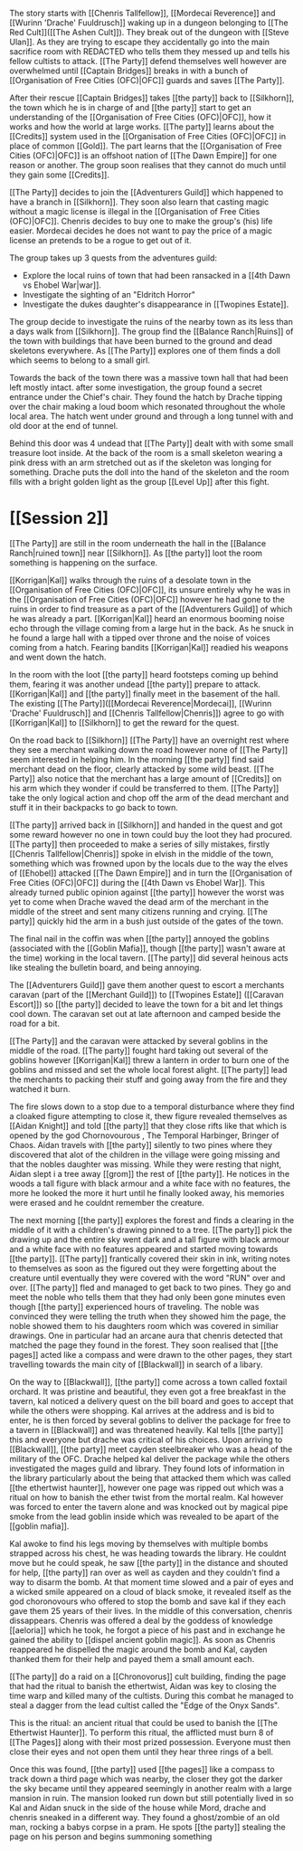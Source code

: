 The story starts with [[Chenris Tallfellow]], [[Mordecai Reverence]] and [[Wurinn 'Drache' Fuuldrusch]] waking up in a dungeon belonging to [[The Red Cult]]([[The Ashen Cult]]). They break out of the dungeon with [[Steve Ulan]]. As they are trying to escape they accidentally go into the main sacrifice room with REDACTED who tells them they messed up and tells his fellow cultists to attack. [[The Party]] defend themselves well however are overwhelmed until [[Captain Bridges]] breaks in with a bunch of [[Organisation of Free Cities (OFC)|OFC]] guards and saves [[The Party]].

After their rescue [[Captain Bridges]] takes [[the party]] back to [[Silkhorn]], the town which he is in charge of and [[the party]] start to get an understanding of the [[Organisation of Free Cities (OFC)|OFC]], how it works and how the world at large works. [[The party]] learns about the [[Credits]] system used in the [[Organisation of Free Cities (OFC)|OFC]] in place of common [[Gold]]. The part learns that the [[Organisation of Free Cities (OFC)|OFC]] is an offshoot nation of [[The Dawn Empire]] for one reason or another. The group soon realises that they cannot do much until they gain some [[Credits]].

[[The Party]] decides to join the [[Adventurers Guild]] which happened to have a branch in [[Silkhorn]]. They soon also learn that casting magic without a magic license is illegal in the [[Organisation of Free Cities (OFC)|OFC]]. Chenris decides to buy one to make the group's (his) life easier. Mordecai decides he does not want to pay the price of a magic license an pretends to be a rogue to get out of it.

The group takes up 3 quests from the adventures guild:
- Explore the local ruins of town that had been ransacked in a [[4th Dawn vs Ehobel War|war]].
- Investigate the sighting of an "Eldritch Horror"
- Investigate the dukes daughter's disappearance in [[Twopines Estate]].

The group decide to investigate the ruins of the nearby town as its less than a days walk from [[Silkhorn]]. The group find the [[Balance Ranch|Ruins]] of the town with buildings that have been burned to the ground and dead skeletons everywhere. As [[The Party]] explores one of them finds a doll which seems to belong to a small girl.

Towards the back of the town there was a massive town hall that had been left mostly intact. after some investigation, the group found a secret entrance under the Chief's chair. They found the hatch by Drache tipping over the chair making a loud boom which resonated throughout the whole local area. The hatch went under ground and through a long tunnel with and old door at the end of tunnel. 

Behind this door was 4 undead that [[The Party]] dealt with with some small treasure loot inside. At the back of the room is a small skeleton wearing a pink dress with an arm stretched out as if the skeleton was longing for something. Drache puts the doll into the hand of the skeleton and the room fills with a bright golden light as the group [[Level Up]] after this fight.

# [[Session 2]]
[[The Party]] are still in the room underneath the hall in the [[Balance Ranch|ruined town]] near [[Silkhorn]]. As [[the party]] loot the room something is happening on the surface.

[[Korrigan|Kal]] walks through the ruins of a desolate town in the [[Organisation of Free Cities (OFC)|OFC]], its unsure entirely why he was in the [[Organisation of Free Cities (OFC)|OFC]] however he had gone to the ruins in order to find treasure as a part of the [[Adventurers Guild]] of which he was already a part. [[Korrigan|Kal]] heard an enormous booming noise echo through the village coming from a large hut in the back. As he snuck in he found a large hall with a tipped over throne and the noise of voices coming from a hatch. Fearing bandits [[Korrigan|Kal]] readied his weapons and went down the hatch.

In the room with the loot [[the party]] heard footsteps coming up behind them, fearing it was another undead [[the party]] prepare to attack. [[Korrigan|Kal]] and [[the party]] finally meet in the basement of the hall. The existing [[The Party]]([[Mordecai Reverence|Mordecai]], [[Wurinn 'Drache' Fuuldrusch]] and [[Chenris Tallfellow|Chenris]]) agree to go with [[Korrigan|Kal]] to [[Silkhorn]] to get the reward for the quest. 

On the road back to [[Silkhorn]] [[The Party]] have an overnight rest where they see a merchant walking down the road however none of [[The Party]] seem interested in helping him. In the morning [[the party]] find said merchant dead on the floor, clearly attacked by some wild beast. [[The Party]] also notice that the merchant has a large amount of [[Credits]] on his arm which they wonder if could be transferred to them. [[The Party]] take the only logical action and chop off the arm of the dead merchant and stuff it in their backpacks to go back to town.

[[The party]] arrived back in [[Silkhorn]] and handed in the quest and got some reward however no one in town could buy the loot they had procured. [[The party]] then proceeded to make a series of silly mistakes, firstly [[Chenris Tallfellow|Chenris]] spoke in elvish in the middle of the town, something which was frowned upon by the locals due to the way the elves of [[Ehobel]] attacked [[The Dawn Empire]] and in turn the [[Organisation of Free Cities (OFC)|OFC]] during the [[4th Dawn vs Ehobel War]]. This already turned public opinion against [[the party]] however the worst was yet to come when Drache waved the dead arm of the merchant in the middle of the street and sent many citizens running and crying. [[The party]] quickly hid the arm in a bush just outside of the gates of the town.

The final nail in the coffin was when [[the party]] annoyed the goblins (associated with the [[Goblin Mafia]], though [[the party]] wasn't aware at the time) working in the local tavern. [[The party]] did several heinous acts like stealing the bulletin board, and being annoying.

The [[Adventurers Guild]] gave them another quest to escort a merchants caravan (part of the [[Merchant Guild]]) to [[Twopines Estate]] ([[Caravan Escort]]) so [[the party]] decided to leave the town for a bit and let things cool down. The caravan set out at late afternoon and camped beside the road for a bit.

[[The Party]] and the caravan were attacked by several goblins in the middle of the road. [[The party]] fought hard taking out several of the goblins however [[Korrigan|Kal]] threw a lantern in order to burn one of the goblins and missed and set the whole local forest alight. [[The party]] lead the merchants to packing their stuff and going away from the fire and they watched it burn.


The fire slows down to a stop due to a temporal disturbance where they find a cloaked figure attempting to close it, thew figure revealed themselves as [[Aidan Knight]] and told [[the party]] that they close rifts like that which is opened by  the god Chornovourous , The Temporal Harbinger, Bringer of Chaos. Aidan travels with [[the party]] silently to two pines where they discovered that alot of the children in the village were going missing and that the nobles daughter was missing. While they were resting that night, Aidan slept i a tree away [[grom]] the rest of [[the party]]. He notices in the woods a tall figure with black armour and a white face with no features, the more he looked the more it hurt until he finally looked away, his memories were erased and he couldnt remember the creature.

The next morning [[the party]] explores the forest and finds a clearing in the middle of it with a children's drawing pinned to a tree. [[The party]] pick the drawing up and the entire sky went dark and a tall figure with black armour and a white face with no features appeared and started moving towards [[the party]]. [[The party]] frantically covered their skin in ink, writing notes to themselves as soon as the figured out they were forgetting about the creature until eventually they were covered with the word "RUN" over and over. [[The party]] fled and managed to get back to two pines. They go and meet the noble who tells them that they had only been gone minutes even though [[the party]] experienced hours of traveling. The noble was convinced they were telling the truth when they showed him the page, the noble  showed them to his daughters room which was covered in similiar drawings. One in particular had an arcane aura that chenris detected that matched the page they found in the forest. They soon realised that [[the pages]] acted like a compass and were drawn to the other pages, they start travelling towards the main city of [[Blackwall]] in search of a libary.

On the way to [[Blackwall]], [[the party]] come across a town called foxtail orchard. It was pristine and beautiful, they even got a free breakfast in the tavern, kal noticed a delivery quest on the bill board and goes to accept that while the others were shopping. Kal arrives at the address and is bid to enter, he is then forced by several goblins to deliver the package for free to a tavern in [[Blackwall]] and was threatened heavily. Kal tells [[the party]] this and everyone but drache was critical of his choices. Upon arriving to [[Blackwall]], [[the party]] meet cayden steelbreaker who was a head of the military of the OFC.  Drache helped kal deliver the package while the others investigated the mages guild and library. They found lots of information in the library particularly about the being that attacked them which was called [[the ethertwist haunter]], however one page was ripped out which was a ritual on how to banish the ether twist from the mortal realm.  Kal however was forced to enter the tavern alone and was knocked out by magical pipe smoke from the lead goblin inside which was revealed to be apart of the [[goblin mafia]]. 

Kal awoke to find his legs moving by themselves with multiple bombs strapped across his chest, he was heading towards the library. He couldnt move but he could speak, he saw [[the party]] in the distance and shouted for help, [[the party]] ran over as well as cayden and they couldn't find a way to disarm the bomb. At that moment time slowed and a pair of eyes and a wicked smile appeared on a cloud of black smoke, it revealed itself as the god choronovours who offered to stop the bomb and save kal if they each gave them 25 years of their lives. In the middle of this conversation, chenris dissappears. Chenris was offered a deal by the goddess of knowledge [[aeloria]] which he took, he forgot a piece of his past and in exchange he gained the ability to [[dispel ancient goblin magic]]. As soon as Chenris reappeared he dispelled the magic around the bomb and Kal, cayden thanked them for their help and payed them a small amount each. 

[[The party]] do a raid on a [[Chronovorus]] cult building, finding the page that had the ritual to banish the ethertwist, Aidan was key to closing the time warp and killed many of the cultists. During this combat he managed to steal a dagger from the lead cultist called the "Edge of the Onyx Sands". 

This is the ritual:  an ancient ritual that could be used to banish the [[The Ethertwist Haunter]]. To perform this ritual, the afflicted must burn 8 of [[The Pages]] along with their most prized possession. Everyone must then close their eyes and not open them until they hear three rings of a bell. 

Once this was found, [[the party]] used [[the pages]] like a compass to track down a third page which was nearby, the closer they got the darker the sky became until they appeared seemingly in another realm with a large mansion in ruin. The mansion looked run down but still potentially lived in so Kal and Aidan snuck in the side of the house while Mord, drache and chenris sneaked in a different way. They found a ghost/zombie of an old man, rocking a babys corpse in a pram. He spots [[the party]] stealing the page on his person and  begins summoning something
